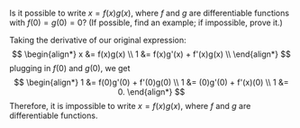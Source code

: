 Is it possible to write $x = f(x)g(x)$, where $f$ and $g$ are differentiable functions with $f(0) = g(0) = 0$? (If possible, find an example; if impossible, prove it.)

Taking the derivative of our original expression:
$$
\begin{align*}
x &= f(x)g(x) \\
1 &= f(x)g'(x) + f'(x)g(x) \\
\end{align*}
$$
plugging in $f(0)$ and $g(0)$, we get
$$
\begin{align*}
1 &= f(0)g'(0) + f'(0)g(0) \\
1 &= (0)g'(0) + f'(x)(0) \\
1 &= 0.
\end{align*}
$$
Therefore, it is impossible to write $x = f(x)g(x)$, where $f$ and $g$ are differentiable functions.